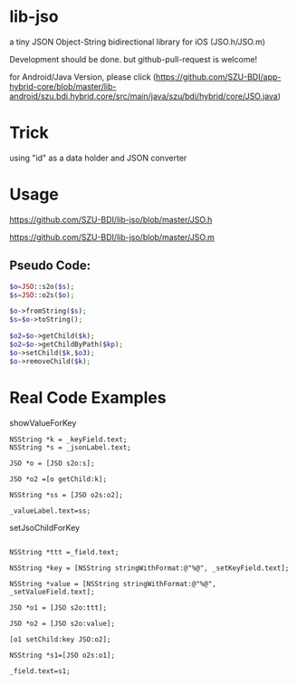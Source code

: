 # lib-jso

a tiny JSON Object-String bidirectional library for iOS (JSO.h/JSO.m)

Development should be done.  but github-pull-request is welcome!

for Android/Java Version, please click (https://github.com/SZU-BDI/app-hybrid-core/blob/master/lib-android/szu.bdi.hybrid.core/src/main/java/szu/bdi/hybrid/core/JSO.java)

# Trick

using "id" as a data holder and JSON converter

# Usage

https://github.com/SZU-BDI/lib-jso/blob/master/JSO.h

https://github.com/SZU-BDI/lib-jso/blob/master/JSO.m

## Pseudo Code:

```php
$o=JSO::s2o($s);
$s=JSO::o2s($o);

$o->fromString($s);
$s=$o->toString();

$o2=$o->getChild($k);
$o2=$o->getChildByPath($kp);
$o->setChild($k,$o3);
$o->removeChild($k);
```


# Real Code Examples

showValueForKey

```
NSString *k = _keyField.text;
NSString *s = _jsonLabel.text;

JSO *o = [JSO s2o:s];

JSO *o2 =[o getChild:k];

NSString *ss = [JSO o2s:o2];

_valueLabel.text=ss;

```

setJsoChildForKey

```objc

NSString *ttt =_field.text;

NSString *key = [NSString stringWithFormat:@"%@", _setKeyField.text];

NSString *value = [NSString stringWithFormat:@"%@", _setValueField.text];

JSO *o1 = [JSO s2o:ttt];

JSO *o2 = [JSO s2o:value];

[o1 setChild:key JSO:o2];

NSString *s1=[JSO o2s:o1];

_field.text=s1;


```
